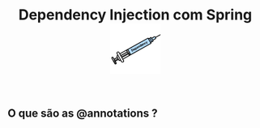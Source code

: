 <h1 align="center">
    Dependency Injection com Spring
    <img src="../imgs/injection_icon.png" alt="image example" align="center" width="100px">
</h1>

<br>

## O que são as @annotations ?

